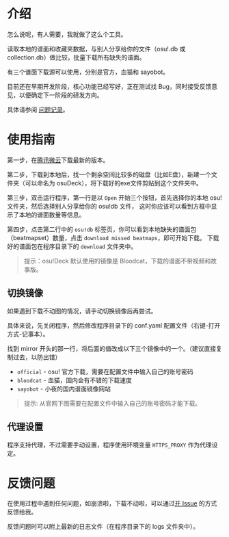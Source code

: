 # 介绍

怎么说呢，有人需要，我就做了这么个工具。

读取本地的谱面和收藏夹数据，与别人分享给你的文件（osu!.db 或 collection.db）做比较，批量下载所有缺失的谱面。

有三个谱面下载源可以使用，分别是官方，血猫和 sayobot。

目前还在早期开发阶段，核心功能已经写好，正在测试找 Bug，同时接受反馈意见，以便确定下一阶段的研发方向。

具体请参阅 [问题记录](https://github.com/Deardrops/osuDeck/issues/1)。

# 使用指南

第一步，在[腾讯微云](https://share.weiyun.com/5KMHVRY)下载最新的版本。

第二步，下载到本地后，找一个剩余空间比较多的磁盘（比如E盘），新建一个文件夹（可以命名为 osuDeck），将下载好的exe文件剪贴到这个文件夹中。

第三步，双击运行程序，第一行是以 `Open` 开始三个按钮，首先选择你的本地 osu! 文件夹，然后选择别人分享给你的 osu!db 文件，
这时你应该可以看到方框中显示了本地的谱面数量等信息。

第四步，点击第二行中的 `osu!db` 标签页，你可以看到本地缺失的谱面包（beatmapset）数量，点击 `download missed beatmaps`，即可开始下载。
下载好的谱面包在程序目录下的 `download` 文件夹中。

> 提示：osu!Deck 默认使用的镜像是 Bloodcat，下载的谱面不带视频和故事版。

## 切换镜像

如果遇到下载不动图的情况，请手动切换镜像后再尝试。

具体来说，先关闭程序，然后修改程序目录下的 conf.yaml 配置文件（右键-打开方式-记事本）。

找到 mirror 开头的那一行，将后面的值改成以下三个镜像中的一个。（建议直接复制过去，以防出错）

- `official` - osu! 官方下载，需要在配置文件中输入自己的账号密码
- `bloodcat` - 血猫，国内会有不错的下载速度
- `sayobot` - 小夜的国内谱面镜像网站

> 提示: 从官网下图需要在配置文件中输入自己的账号密码才能下载。

## 代理设置

程序支持代理，不过需要手动设置，程序使用环境变量 `HTTPS_PROXY` 作为代理设定。

# 反馈问题

在使用过程中遇到任何问题，如崩溃啦，下载不动啦，可以通过[开 Issue](https://github.com/Deardrops/osuDeck/issues/new) 的方式反馈给我。

反馈问题时可以附上最新的日志文件（在程序目录下的 logs 文件夹中）。
